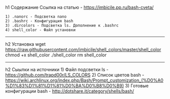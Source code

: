 h1 Содержание
	Ссылка на статью - <https://imbicile.pp.ru/bash-cveta/>

	1) .nanorc - Подсветка nano
	2) .bashrc - Конфигурация bash
	3) .dircolors - Подсветка ls. Дополнение к .bashrc
	4) shell_color - Файл установки
***

h2 Установка
	wget https://raw.githubusercontent.com/imbicile/shell_colors/master/shell_color
	chmod +x shell_color
	./shell_color
	rm shell_color
***

h2 Сыылки на источники
	1) Файл подсветки ls -	<https://github.com/trapd00r/LS_COLORS>
	2) Список цветов bash -	<https://wiki.archlinux.org/index.php/Bash/Prompt_customization_(%D0%A0%D1%83%D1%81%D1%81%D0%BA%D0%B8%D0%B9)>
	3) Готовые конфигурации bash -	<http://dotshare.it/category/shells/bash/>

